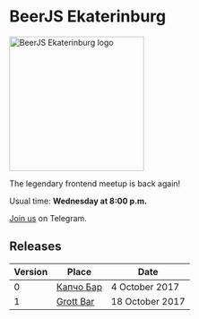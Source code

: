 # BeerJS Ekaterinburg

<img src="https://github.com/beerjs/ekb/blob/master/logo.png?raw=true" alt="BeerJS Ekaterinburg logo" width="240" height="240" />

The legendary frontend meetup is back again!

Usual time: **Wednesday at 8:00 p.m.**

[Join us](https://t.me/beerjs_ekb) on Telegram.

## Releases

Version | Place                                                       | Date
--------|-------------------------------------------------------------|------------------
0       | [Капчо Бар](https://github.com/beerjs/ekb/issues/1)         |  4 October 2017
1       | [Grott Bar](https://github.com/beerjs/ekb/issues/2)         | 18 October 2017
